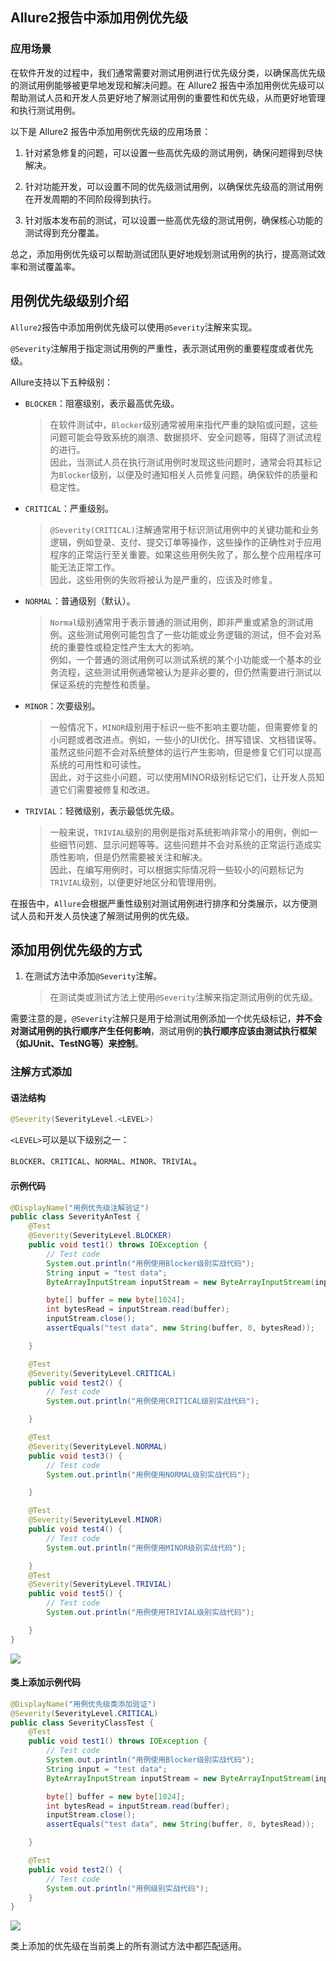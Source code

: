 ## Allure2报告中添加用例优先级


### 应用场景


在软件开发的过程中，我们通常需要对测试用例进行优先级分类，以确保高优先级的测试用例能够被更早地发现和解决问题。在 Allure2 报告中添加用例优先级可以帮助测试人员和开发人员更好地了解测试用例的重要性和优先级，从而更好地管理和执行测试用例。

以下是 Allure2 报告中添加用例优先级的应用场景：


1. 针对紧急修复的问题，可以设置一些高优先级的测试用例，确保问题得到尽快解决。

2. 针对功能开发，可以设置不同的优先级测试用例，以确保优先级高的测试用例在开发周期的不同阶段得到执行。

3. 针对版本发布前的测试，可以设置一些高优先级的测试用例，确保核心功能的测试得到充分覆盖。

总之，添加用例优先级可以帮助测试团队更好地规划测试用例的执行，提高测试效率和测试覆盖率。


## 用例优先级级别介绍

`Allure2`报告中添加用例优先级可以使用`@Severity`注解来实现。

`@Severity`注解用于指定测试用例的严重性，表示测试用例的重要程度或者优先级。

Allure支持以下五种级别：

- `BLOCKER`：阻塞级别，表示最高优先级。
    
    >在软件测试中，`Blocker`级别通常被用来指代严重的缺陷或问题，这些问题可能会导致系统的崩溃、数据损坏、安全问题等，阻碍了测试流程的进行。<br>因此，当测试人员在执行测试用例时发现这些问题时，通常会将其标记为`Blocker`级别，以便及时通知相关人员修复问题，确保软件的质量和稳定性。
    
- `CRITICAL`：严重级别。
  
  >`@Severity(CRITICAL)`注解通常用于标识测试用例中的关键功能和业务逻辑，例如登录、支付、提交订单等操作，这些操作的正确性对于应用程序的正常运行至关重要。如果这些用例失败了，那么整个应用程序可能无法正常工作。<br>因此，这些用例的失败将被认为是严重的，应该及时修复。

- `NORMAL`：普通级别（默认）。
  
    >`Normal`级别通常用于表示普通的测试用例，即非严重或紧急的测试用例。这些测试用例可能包含了一些功能或业务逻辑的测试，但不会对系统的重要性或稳定性产生太大的影响。<br>例如，一个普通的测试用例可以测试系统的某个小功能或一个基本的业务流程，这些测试用例通常被认为是非必要的，但仍然需要进行测试以保证系统的完整性和质量。

- `MINOR`：次要级别。

    >一般情况下，`MINOR`级别用于标识一些不影响主要功能，但需要修复的小问题或者改进点。例如，一些小的UI优化、拼写错误、文档错误等。虽然这些问题不会对系统整体的运行产生影响，但是修复它们可以提高系统的可用性和可读性。<br>因此，对于这些小问题，可以使用MINOR级别标记它们，让开发人员知道它们需要被修复和改进。

- `TRIVIAL`：轻微级别，表示最低优先级。
    
    >一般来说，`TRIVIAL`级别的用例是指对系统影响非常小的用例，例如一些细节问题、显示问题等等。这些问题并不会对系统的正常运行造成实质性影响，但是仍然需要被关注和解决。<br>因此，在编写用例时，可以根据实际情况将一些较小的问题标记为`TRIVIAL`级别，以便更好地区分和管理用例。

在报告中，`Allure`会根据严重性级别对测试用例进行排序和分类展示，以方便测试人员和开发人员快速了解测试用例的优先级。

## 添加用例优先级的方式

1. 在测试方法中添加`@Severity`注解。

    >在测试类或测试方法上使用`@Severity`注解来指定测试用例的优先级。


需要注意的是，`@Severity`注解只是用于给测试用例添加一个优先级标记，**并不会对测试用例的执行顺序产生任何影响**，测试用例的**执行顺序应该由测试执行框架（如JUnit、TestNG等）来控制**。



### 注解方式添加

#### 语法结构

```java
@Severity(SeverityLevel.<LEVEL>)
```

`<LEVEL>`可以是以下级别之一：

`BLOCKER`、`CRITICAL`、`NORMAL`、`MINOR`、`TRIVIAL`。



#### 示例代码

```java
@DisplayName("用例优先级注解验证")
public class SeverityAnTest {
    @Test
    @Severity(SeverityLevel.BLOCKER)
    public void test1() throws IOException {
        // Test code
        System.out.println("用例使用Blocker级别实战代码");
        String input = "test data";
        ByteArrayInputStream inputStream = new ByteArrayInputStream(input.getBytes());

        byte[] buffer = new byte[1024];
        int bytesRead = inputStream.read(buffer);
        inputStream.close();
        assertEquals("test data", new String(buffer, 0, bytesRead));

    }

    @Test
    @Severity(SeverityLevel.CRITICAL)
    public void test2() {
        // Test code
        System.out.println("用例使用CRITICAL级别实战代码");

    }

    @Test
    @Severity(SeverityLevel.NORMAL)
    public void test3() {
        // Test code
        System.out.println("用例使用NORMAL级别实战代码");

    }

    @Test
    @Severity(SeverityLevel.MINOR)
    public void test4() {
        // Test code
        System.out.println("用例使用MINOR级别实战代码");

    }
    @Test
    @Severity(SeverityLevel.TRIVIAL)
    public void test5() {
        // Test code
        System.out.println("用例使用TRIVIAL级别实战代码");

    }
}
```

![](https://cdn.jsdelivr.net/gh/TesterDevSoul/pic/manual/20230316140950.png)

#### 类上添加示例代码

```java
@DisplayName("用例优先级类添加验证")
@Severity(SeverityLevel.CRITICAL)
public class SeverityClassTest {
    @Test
    public void test1() throws IOException {
        // Test code
        System.out.println("用例使用Blocker级别实战代码");
        String input = "test data";
        ByteArrayInputStream inputStream = new ByteArrayInputStream(input.getBytes());

        byte[] buffer = new byte[1024];
        int bytesRead = inputStream.read(buffer);
        inputStream.close();
        assertEquals("test data", new String(buffer, 0, bytesRead));

    }

    @Test
    public void test2() {
        // Test code
        System.out.println("用例级别实战代码");
    }
}
```

![](https://cdn.jsdelivr.net/gh/TesterDevSoul/pic/manual/20230316141114.png)


类上添加的优先级在当前类上的所有测试方法中都匹配适用。